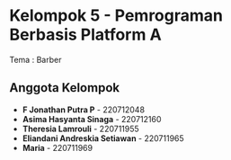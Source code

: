 # Kelompok 5 - Pemrograman Berbasis Platform A

Tema : Barber

## Anggota Kelompok

- **F Jonathan Putra P** - 220712048
- **Asima Hasyanta Sinaga** - 220712160
- **Theresia Lamrouli** - 220711955
- **Eliandani Andreskia Setiawan** - 220711965
- **Maria** - 220711969

